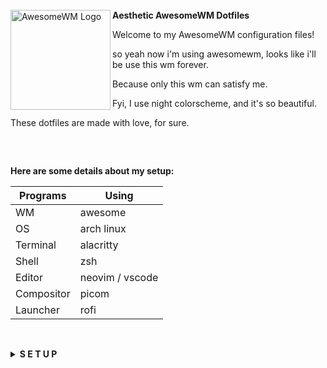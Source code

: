 <article class="markdown-body entry-content container-lg" itemprop="text">
<br>
<br>
<br>
<p dir="auto"><a href="https://awesomewm.org/" rel="nofollow"><img alt="AwesomeWM Logo" height="160" align="left" src="https://camo.githubusercontent.com/a682e524f55880d0f58f95cb6008a01b74493036b71cb121ac7112429400a0dc/68747470733a2f2f617765736f6d65776d2e6f72672f646f632f6170692f696d616765732f4155544f47454e5f7769626f785f6c6f676f5f6c6f676f5f616e645f6e616d652e737667" data-canonical-src="https://awesomewm.org/doc/api/images/AUTOGEN_wibox_logo_logo_and_name.svg" style="max-width: 100%;"></a>
<b>  Aesthetic AwesomeWM Dotfiles  </b></p>
<p dir="auto">Welcome to my AwesomeWM configuration files!</p>
<p dir="auto">so yeah now i'm using awesomewm, looks like i'll be use this wm forever.</p>
<p dir="auto">Because only this wm can satisfy me.</p>
<p dir="auto">Fyi, I use night colorscheme, and it's so beautiful.</p>
<p dir="auto">These dotfiles are made with love, for sure.</p>
<h2 dir="auto"></h2><br>
<p dir="auto"><strong>Here are some details about my setup:</strong></p>
<table>
<thead>
<tr>
<th>Programs</th>
<th>Using</th>
</tr>
</thead>
<tbody>
<tr>
<td>WM</td>
<td>awesome</td>
</tr>
<tr>
<td>OS</td>
<td>arch linux</td>
</tr>
<tr>
<td>Terminal</td>
<td>alacritty</td>
</tr>
<tr>
<td>Shell</td>
<td>zsh</td>
</tr>
<tr>
<td>Editor</td>
<td>neovim / vscode</td>
</tr>
<tr>
<td>Compositor</td>
<td>picom</td>
</tr>
<tr>
<td>Launcher</td>
<td>rofi</td>
</tr>
</tbody>
</table>
<h2 dir="auto"></h2><br>
<details>
<summary><strong>S E T U P</strong></summary>
<blockquote>
<p dir="auto">This is step-by-step how to install these dotfiles. Just <a href="https://en.wikipedia.org/wiki/RTFM" rel="nofollow">R.T.F.M</a>.</p>
</blockquote>
<ol dir="auto">
<li>
<p dir="auto">Install dependencies and enable services</p>
<ul dir="auto">
<li>Dependencies</li>
</ul>
<ul dir="auto">
<li>
<p dir="auto"><strong>Arch Linux</strong> (and all Arch-based distributions)</p>
<div class="snippet-clipboard-content notranslate position-relative overflow-auto"><pre class="notranslate"><code>*Assuming your AUR helper is* `yay`

```shell
yay -Sy awesome-git picom-git alacritty rofi todo-bin acpi acpid \
wireless_tools jq inotify-tools polkit-gnome xdotool xclip maim \
brightnessctl alsa-utils alsa-tools pulseaudio lm_sensors \
mpd mpc mpdris2 ncmpcpp playerctl --needed 
```
</code></pre><div class="zeroclipboard-container">
    <clipboard-copy aria-label="Copy" class="ClipboardButton btn btn-invisible js-clipboard-copy m-2 p-0 tooltipped-no-delay d-flex flex-justify-center flex-items-center" data-copy-feedback="Copied!" data-tooltip-direction="w" value="*Assuming your AUR helper is* `yay`

```shell
yay -Sy awesome-git picom-git alacritty rofi todo-bin acpi acpid \
wireless_tools jq inotify-tools polkit-gnome xdotool xclip maim \
brightnessctl alsa-utils alsa-tools pulseaudio lm_sensors \
mpd mpc mpdris2 ncmpcpp playerctl --needed 
```" tabindex="0" role="button">
      <svg aria-hidden="true" height="16" viewBox="0 0 16 16" version="1.1" width="16" data-view-component="true" class="octicon octicon-copy js-clipboard-copy-icon">
    <path d="M0 6.75C0 5.784.784 5 1.75 5h1.5a.75.75 0 0 1 0 1.5h-1.5a.25.25 0 0 0-.25.25v7.5c0 .138.112.25.25.25h7.5a.25.25 0 0 0 .25-.25v-1.5a.75.75 0 0 1 1.5 0v1.5A1.75 1.75 0 0 1 9.25 16h-7.5A1.75 1.75 0 0 1 0 14.25Z"></path><path d="M5 1.75C5 .784 5.784 0 6.75 0h7.5C15.216 0 16 .784 16 1.75v7.5A1.75 1.75 0 0 1 14.25 11h-7.5A1.75 1.75 0 0 1 5 9.25Zm1.75-.25a.25.25 0 0 0-.25.25v7.5c0 .138.112.25.25.25h7.5a.25.25 0 0 0 .25-.25v-7.5a.25.25 0 0 0-.25-.25Z"></path>
</svg>
      <svg aria-hidden="true" height="16" viewBox="0 0 16 16" version="1.1" width="16" data-view-component="true" class="octicon octicon-check js-clipboard-check-icon color-fg-success d-none">
    <path d="M13.78 4.22a.75.75 0 0 1 0 1.06l-7.25 7.25a.75.75 0 0 1-1.06 0L2.22 9.28a.751.751 0 0 1 .018-1.042.751.751 0 0 1 1.042-.018L6 10.94l6.72-6.72a.75.75 0 0 1 1.06 0Z"></path>
</svg>
    </clipboard-copy>
  </div></div>
</li>
</ul>
<ul dir="auto">
<li>
<p dir="auto">Services</p>
<div class="highlight highlight-source-shell notranslate position-relative overflow-auto" dir="auto"><pre><span class="pl-c"><span class="pl-c">#</span> For automatically launching mpd on login</span>
systemctl --user <span class="pl-c1">enable</span> mpd.service
systemctl --user start mpd.service

<span class="pl-c"><span class="pl-c">#</span> For charger plug/unplug events (if you have a battery)</span>
sudo systemctl <span class="pl-c1">enable</span> acpid.service
sudo systemctl start acpid.service</pre><div class="zeroclipboard-container">
    <clipboard-copy aria-label="Copy" class="ClipboardButton btn btn-invisible js-clipboard-copy m-2 p-0 tooltipped-no-delay d-flex flex-justify-center flex-items-center" data-copy-feedback="Copied!" data-tooltip-direction="w" value="# For automatically launching mpd on login
systemctl --user enable mpd.service
systemctl --user start mpd.service

# For charger plug/unplug events (if you have a battery)
sudo systemctl enable acpid.service
sudo systemctl start acpid.service" tabindex="0" role="button">
      <svg aria-hidden="true" height="16" viewBox="0 0 16 16" version="1.1" width="16" data-view-component="true" class="octicon octicon-copy js-clipboard-copy-icon">
    <path d="M0 6.75C0 5.784.784 5 1.75 5h1.5a.75.75 0 0 1 0 1.5h-1.5a.25.25 0 0 0-.25.25v7.5c0 .138.112.25.25.25h7.5a.25.25 0 0 0 .25-.25v-1.5a.75.75 0 0 1 1.5 0v1.5A1.75 1.75 0 0 1 9.25 16h-7.5A1.75 1.75 0 0 1 0 14.25Z"></path><path d="M5 1.75C5 .784 5.784 0 6.75 0h7.5C15.216 0 16 .784 16 1.75v7.5A1.75 1.75 0 0 1 14.25 11h-7.5A1.75 1.75 0 0 1 5 9.25Zm1.75-.25a.25.25 0 0 0-.25.25v7.5c0 .138.112.25.25.25h7.5a.25.25 0 0 0 .25-.25v-7.5a.25.25 0 0 0-.25-.25Z"></path>
</svg>
      <svg aria-hidden="true" height="16" viewBox="0 0 16 16" version="1.1" width="16" data-view-component="true" class="octicon octicon-check js-clipboard-check-icon color-fg-success d-none">
    <path d="M13.78 4.22a.75.75 0 0 1 0 1.06l-7.25 7.25a.75.75 0 0 1-1.06 0L2.22 9.28a.751.751 0 0 1 .018-1.042.751.751 0 0 1 1.042-.018L6 10.94l6.72-6.72a.75.75 0 0 1 1.06 0Z"></path>
</svg>
    </clipboard-copy>
  </div></div>
</li>
</ul>
</li>
<li>
<p dir="auto">Install needed fonts</p>
<p dir="auto">You will need to install a few fonts (mainly icon fonts) in order for text and icons to be rendered properly.</p>
<p dir="auto">Necessary fonts:</p>
<ul dir="auto">
<li><strong>Iosevka</strong>  - <a href="https://github.com/ryanoasis/nerd-fonts/">here</a></li>
<li><strong>Icomoon</strong>  - <a href="https://www.dropbox.com/s/hrkub2yo9iapljz/icomoon.zip?dl=0" rel="nofollow">here</a></li>
<li><strong>Material</strong> - <a href="https://github.com/google/material-design-icons">here</a></li>
</ul>
<p dir="auto">Once you download them and unpack them, place them into <code>~/.fonts</code> or <code>~/.local/share/fonts</code>.</p>
</li>
<li>
<p dir="auto">Install my AwesomeWM configuration files</p>
<blockquote>
<p dir="auto">Clone this repository</p>
</blockquote>
<div class="highlight highlight-source-shell notranslate position-relative overflow-auto" dir="auto"><pre>git clone https://github.com/rxyhn/dotfiles.git
<span class="pl-c1">cd</span> dotfiles</pre><div class="zeroclipboard-container">
    <clipboard-copy aria-label="Copy" class="ClipboardButton btn btn-invisible js-clipboard-copy m-2 p-0 tooltipped-no-delay d-flex flex-justify-center flex-items-center" data-copy-feedback="Copied!" data-tooltip-direction="w" value="git clone https://github.com/rxyhn/dotfiles.git
cd dotfiles" tabindex="0" role="button">
      <svg aria-hidden="true" height="16" viewBox="0 0 16 16" version="1.1" width="16" data-view-component="true" class="octicon octicon-copy js-clipboard-copy-icon">
    <path d="M0 6.75C0 5.784.784 5 1.75 5h1.5a.75.75 0 0 1 0 1.5h-1.5a.25.25 0 0 0-.25.25v7.5c0 .138.112.25.25.25h7.5a.25.25 0 0 0 .25-.25v-1.5a.75.75 0 0 1 1.5 0v1.5A1.75 1.75 0 0 1 9.25 16h-7.5A1.75 1.75 0 0 1 0 14.25Z"></path><path d="M5 1.75C5 .784 5.784 0 6.75 0h7.5C15.216 0 16 .784 16 1.75v7.5A1.75 1.75 0 0 1 14.25 11h-7.5A1.75 1.75 0 0 1 5 9.25Zm1.75-.25a.25.25 0 0 0-.25.25v7.5c0 .138.112.25.25.25h7.5a.25.25 0 0 0 .25-.25v-7.5a.25.25 0 0 0-.25-.25Z"></path>
</svg>
      <svg aria-hidden="true" height="16" viewBox="0 0 16 16" version="1.1" width="16" data-view-component="true" class="octicon octicon-check js-clipboard-check-icon color-fg-success d-none">
    <path d="M13.78 4.22a.75.75 0 0 1 0 1.06l-7.25 7.25a.75.75 0 0 1-1.06 0L2.22 9.28a.751.751 0 0 1 .018-1.042.751.751 0 0 1 1.042-.018L6 10.94l6.72-6.72a.75.75 0 0 1 1.06 0Z"></path>
</svg>
    </clipboard-copy>
  </div></div>
<blockquote>
<p dir="auto">Copy config and binaries files</p>
</blockquote>
<div class="highlight highlight-source-shell notranslate position-relative overflow-auto" dir="auto"><pre>cp -r config/<span class="pl-k">*</span> <span class="pl-k">~</span>/.config/
cp -r bin/<span class="pl-k">*</span> <span class="pl-k">~</span>/.local/bin/
cp -r misc/. <span class="pl-k">~</span>/</pre><div class="zeroclipboard-container">
    <clipboard-copy aria-label="Copy" class="ClipboardButton btn btn-invisible js-clipboard-copy m-2 p-0 tooltipped-no-delay d-flex flex-justify-center flex-items-center" data-copy-feedback="Copied!" data-tooltip-direction="w" value="cp -r config/* ~/.config/
cp -r bin/* ~/.local/bin/
cp -r misc/. ~/" tabindex="0" role="button">
      <svg aria-hidden="true" height="16" viewBox="0 0 16 16" version="1.1" width="16" data-view-component="true" class="octicon octicon-copy js-clipboard-copy-icon">
    <path d="M0 6.75C0 5.784.784 5 1.75 5h1.5a.75.75 0 0 1 0 1.5h-1.5a.25.25 0 0 0-.25.25v7.5c0 .138.112.25.25.25h7.5a.25.25 0 0 0 .25-.25v-1.5a.75.75 0 0 1 1.5 0v1.5A1.75 1.75 0 0 1 9.25 16h-7.5A1.75 1.75 0 0 1 0 14.25Z"></path><path d="M5 1.75C5 .784 5.784 0 6.75 0h7.5C15.216 0 16 .784 16 1.75v7.5A1.75 1.75 0 0 1 14.25 11h-7.5A1.75 1.75 0 0 1 5 9.25Zm1.75-.25a.25.25 0 0 0-.25.25v7.5c0 .138.112.25.25.25h7.5a.25.25 0 0 0 .25-.25v-7.5a.25.25 0 0 0-.25-.25Z"></path>
</svg>
      <svg aria-hidden="true" height="16" viewBox="0 0 16 16" version="1.1" width="16" data-view-component="true" class="octicon octicon-check js-clipboard-check-icon color-fg-success d-none">
    <path d="M13.78 4.22a.75.75 0 0 1 0 1.06l-7.25 7.25a.75.75 0 0 1-1.06 0L2.22 9.28a.751.751 0 0 1 .018-1.042.751.751 0 0 1 1.042-.018L6 10.94l6.72-6.72a.75.75 0 0 1 1.06 0Z"></path>
</svg>
    </clipboard-copy>
  </div></div>
<blockquote>
<p dir="auto">You have to add <code>TODO_PATH</code> in your env variable</p>
</blockquote>
<div class="highlight highlight-source-shell notranslate position-relative overflow-auto" dir="auto"><pre><span class="pl-k">export</span> TODO_PATH=<span class="pl-s"><span class="pl-pds">"</span>path/to/todo<span class="pl-pds">"</span></span></pre><div class="zeroclipboard-container">
    <clipboard-copy aria-label="Copy" class="ClipboardButton btn btn-invisible js-clipboard-copy m-2 p-0 tooltipped-no-delay d-flex flex-justify-center flex-items-center" data-copy-feedback="Copied!" data-tooltip-direction="w" value="export TODO_PATH=&quot;path/to/todo&quot;" tabindex="0" role="button">
      <svg aria-hidden="true" height="16" viewBox="0 0 16 16" version="1.1" width="16" data-view-component="true" class="octicon octicon-copy js-clipboard-copy-icon">
    <path d="M0 6.75C0 5.784.784 5 1.75 5h1.5a.75.75 0 0 1 0 1.5h-1.5a.25.25 0 0 0-.25.25v7.5c0 .138.112.25.25.25h7.5a.25.25 0 0 0 .25-.25v-1.5a.75.75 0 0 1 1.5 0v1.5A1.75 1.75 0 0 1 9.25 16h-7.5A1.75 1.75 0 0 1 0 14.25Z"></path><path d="M5 1.75C5 .784 5.784 0 6.75 0h7.5C15.216 0 16 .784 16 1.75v7.5A1.75 1.75 0 0 1 14.25 11h-7.5A1.75 1.75 0 0 1 5 9.25Zm1.75-.25a.25.25 0 0 0-.25.25v7.5c0 .138.112.25.25.25h7.5a.25.25 0 0 0 .25-.25v-7.5a.25.25 0 0 0-.25-.25Z"></path>
</svg>
      <svg aria-hidden="true" height="16" viewBox="0 0 16 16" version="1.1" width="16" data-view-component="true" class="octicon octicon-check js-clipboard-check-icon color-fg-success d-none">
    <path d="M13.78 4.22a.75.75 0 0 1 0 1.06l-7.25 7.25a.75.75 0 0 1-1.06 0L2.22 9.28a.751.751 0 0 1 .018-1.042.751.751 0 0 1 1.042-.018L6 10.94l6.72-6.72a.75.75 0 0 1 1.06 0Z"></path>
</svg>
    </clipboard-copy>
  </div></div>
</li>
<li>
<p dir="auto">Configure stuff</p>
<p dir="auto">The relevant files are inside your <code>~/.config/awesome</code> directory.</p>
<ul dir="auto">
<li>
<p dir="auto">User preferences and default applications</p>
<p dir="auto">In <code>rc.lua</code> there is a <em>Default Applications</em> section where user preferences and default applications are defined.
You should change those to your liking.</p>
<p dir="auto">Note: For the weather widgets to work, you will also need to create an account on <a href="https://openweathermap.org" rel="nofollow">openweathermap</a>, get your key, look for your city ID, and set <code>openweathermap_key</code> and <code>openweathermap_city_id</code> accordingly.</p>
</li>
</ul>
</li>
<li>
<p dir="auto">Lastly, log out from your current desktop session and log in into AwesomeWM.</p>
</li>
</ol>
</details>
<br>
<details>
<summary><strong>F E A T U R E S</strong></summary>
<p dir="auto"><b>These are the features included in my AwesomeWM setups!</b></p>
<ul dir="auto">
<li>Beautiful <code>colorscheme</code> ikr, named <code>night</code> and created by <a href="https://github.com/ner0z">ner0z</a></li>
<li>Aesthetic <code>Dashboard</code> ngl.</li>
<li>Custom mouse-friendly <code>ncmpcpp</code> UI with album art ofc.
<ul dir="auto">
<li>
<details>
 <summary>Preview</summary>
<p dir="auto"><em>this is so aesthetic isn't it?</em></p>
 <div align="left" dir="auto">
 <a target="_blank" rel="noopener noreferrer" href="/Alpharivs/dotfiles/blob/main/.github/assets/ncmpcpp.png"><img src="/Alpharivs/dotfiles/raw/main/.github/assets/ncmpcpp.png" width="500px" alt="ncmpcpp preview" style="max-width: 100%;"></a>
 </div>
 </details>
</li>
</ul>
</li>
<li><code>Word Clock Lockscreen</code> with PAM Integration
<ul dir="auto">
<li>
<details>
<p dir="auto"><em>A beautiful word clock is on the lockscreen!</em></p>
 <summary>Preview</summary>
 <div align="left" dir="auto">
 <a target="_blank" rel="noopener noreferrer" href="/Alpharivs/dotfiles/blob/main/.github/assets/lockscreen.png"><img src="/Alpharivs/dotfiles/raw/main/.github/assets/lockscreen.png" width="500px" alt="word clock lockscreen preview" style="max-width: 100%;"></a>
 </div>
 </details>
</li>
</ul>
</li>
<li>Notification Center</li>
<li>Control Panel</li>
<li>ToDo Reminder</li>
<li>Battery Indicator</li>
<li>PopUp Notifications</li>
<li>Applications Launcher</li>
<li>Some Tooltip Widget</li>
<li>Hardware Monitor</li>
</ul>
</details>
<br>
<details>
<summary><strong>K E Y B I N D S</strong></summary>
<p dir="auto">I use <kbd>super</kbd> AKA Windows key as my main modifier.
also with <kbd>alt, shift, and ctrl</kbd></p>
<p dir="auto"><strong>Keyboard</strong></p>
<table>
<thead>
<tr>
<th>Keybind</th>
<th>Action</th>
</tr>
</thead>
<tbody>
<tr>
<td><kbd>super + enter</kbd></td>
<td>Spawn terminal</td>
</tr>
<tr>
<td><kbd>super + w</kbd></td>
<td>Spawn web browser</td>
</tr>
<tr>
<td><kbd>super + x</kbd></td>
<td>Spawn color picker</td>
</tr>
<tr>
<td><kbd>super + f</kbd></td>
<td>Spawn file manager</td>
</tr>
<tr>
<td><kbd>super + d</kbd></td>
<td>Launch applications launcher</td>
</tr>
<tr>
<td><kbd>super + shift + d</kbd></td>
<td>Toggle dashboard</td>
</tr>
<tr>
<td><kbd>super + q</kbd></td>
<td>Close client</td>
</tr>
<tr>
<td><kbd>super + ctrl + l</kbd></td>
<td>Toggle lock screen</td>
</tr>
<tr>
<td><kbd>super + [1-0]</kbd></td>
<td>View tag AKA change workspace (for you i3/bsp folks)</td>
</tr>
<tr>
<td><kbd>super + shift + [1-0]</kbd></td>
<td>Move focused client to tag</td>
</tr>
<tr>
<td><kbd>super + space</kbd></td>
<td>Select next layout</td>
</tr>
<tr>
<td><kbd>super + s</kbd></td>
<td>Set tiling layout</td>
</tr>
<tr>
<td><kbd>super + shift + s</kbd></td>
<td>Set floating layout</td>
</tr>
<tr>
<td><kbd>super + c</kbd></td>
<td>Center floating client</td>
</tr>
<tr>
<td><kbd>super + [arrow keys]</kbd></td>
<td>Change focus by direction</td>
</tr>
<tr>
<td><kbd>super + shift + f</kbd></td>
<td>Toggle fullscreen</td>
</tr>
<tr>
<td><kbd>super + m</kbd></td>
<td>Toggle maximize</td>
</tr>
<tr>
<td><kbd>super + n</kbd></td>
<td>Minimize</td>
</tr>
<tr>
<td><kbd>ctrl + shift + n</kbd></td>
<td>Restore minimized</td>
</tr>
<tr>
<td><kbd>alt + tab</kbd></td>
<td>Window switcher</td>
</tr>
</tbody>
</table>
<br>
<p dir="auto"><strong>Mouse on the desktop</strong></p>
<table>
<thead>
<tr>
<th>Mousebind</th>
<th>Action</th>
</tr>
</thead>
<tbody>
<tr>
<td><code>left click</code></td>
<td>Dismiss all notifications</td>
</tr>
<tr>
<td><code>right click</code></td>
<td>App drawer</td>
</tr>
<tr>
<td><code>middle click</code></td>
<td>Toggle Dashboard</td>
</tr>
<tr>
<td><code>scroll up/down</code></td>
<td>Cycle through tags</td>
</tr>
</tbody>
</table>
<p dir="auto"><em>... And many many more! for more information check <code>awesome/configuration/keys.lua</code></em></p>
</details>
<h2 dir="auto"></h2><br>
<p dir="auto"><strong>Acknowledgements</strong></p>
<ul dir="auto">
<li>
<p dir="auto"><strong>Credits</strong></p>
<ul dir="auto">
<li><a href="https://github.com/ner0z">R</a></li>
</ul>
</li>
<li>
<p dir="auto"><strong>Special thanks to</strong></p>
<ul dir="auto">
<li><a href="https://github.com/ChocolateBread799">ChocolateBread799</a></li>
<li><a href="https://github.com/JavaCafe01">JavaCafe01</a></li>
</ul>
</li>
</ul>
<h2 dir="auto"></h2><br>
<p align="center" dir="auto"><a href="https://github.com/rxyhn/AwesomeWM-Dotfiles/blob/main/.github/LICENSE"><img src="https://camo.githubusercontent.com/c6ef007ff80d4d159e514aab518a96d2867a623ffcfd8639c2438c800fadd45f/68747470733a2f2f696d672e736869656c64732e696f2f7374617469632f76312e7376673f7374796c653d666c61742d737175617265266c6162656c3d4c6963656e7365266d6573736167653d47504c2d332e30266c6f676f436f6c6f723d656365666634266c6f676f3d67697468756226636f6c6f72413d30363131313526636f6c6f72423d363741464331" data-canonical-src="https://img.shields.io/static/v1.svg?style=flat-square&amp;label=License&amp;message=GPL-3.0&amp;logoColor=eceff4&amp;logo=github&amp;colorA=061115&amp;colorB=67AFC1" style="max-width: 100%;"></a></p>
</article>
